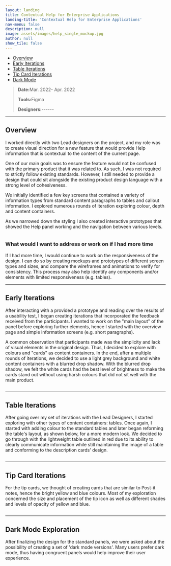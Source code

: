 ```yaml
---
layout: landing
title: Contextual Help for Enterprise Applications
landing-title: 'Contextual Help for Enterprise Applications'
nav-menu: false
description: null
image: assets/images/help_single_mockup.jpg
author: null
show_tile: false
---
```


<!-- Main -->
<div id="main" class="alt">
	
<!-- One -->
<section id="one">
	<div class="inner">	
		
<!-- Shortcuts -->
<ul class="actions">
	<li><a href="#Overview" class="button small scrolly">Overview</a></li>
	<li><a href="#EarlyIterations" class="button small scrolly">Early Iterations</a></li>
	<li><a href="#TableIterations" class="button small scrolly">Table Iterations</a></li>
	<li><a href="#TipCards" class="button small scrolly">Tip Card Iterations</a></li>
	<li><a href="#DarkMode" class="button small scrolly">Dark Mode</a></li>
</ul>

<!-- General Info -->
<blockquote> 
	<p><b>Date:</b>Mar. 2022- Apr. 2022</p>
	<p><b>Tools:</b>Figma</p>
	<p><b>Designers:</b>------</p>
</blockquote>

<hr class="major"/>

<!-- Overview -->
<section id="Overview">
	<h2>Overview</h2>
	<p>I worked directly with two Lead designers on the project, and my role was to create visual direction for a new feature that would provide Help information that is contextual to the content of the current page.</p>
	<p>One of our main goals was to ensure the feature would not be confused with the primary product that it was related to. As such, I was not required to strictly follow existing standards. However, I still needed to provide a design that could sit alongside the existing product design language with a strong level of cohesiveness.</p>
	<p>We initially identified a few key screens that contained a variety of information types from standard content paragraphs to tables and callout information. I explored numerous rounds of iteration exploring colour, depth and content containers.</p>
	<p>As we narrowed down the styling I also created interactive prototypes that showed the Help panel working and the navigation between various levels.</p>
	<span class="image fit"><img src="{% link assets/images/screen mockups.png %}" alt="" /></span>
</section>
		
<!-- Next Steps -->
<section id="NextSteps">
	<h3>What would I want to address or work on if I had more time</h3>
	<p>If I had more time, I would continue to work on the responsiveness of the design. I can do so by creating mockups and prototypes of different screen types and sizes, and compare the wireframes and animations to verify for consistency. This process may also help identify any components and/or elements with limited responsiveness (e.g. tables).</p>
</section>
		
<hr class="major"/>

<!-- Early Iterations -->
<section id="EarlyIterations">
	<h2>Early Iterations</h2>
	<p>After interacting with a provided a prototype and reading over the results of a usability test, I began creating iterations that incorporated the feedback received from the participants. I wanted to work on the "main layout" of the panel before exploring further elements, hence I started with the overview page and simple information screens (e.g. short paragraphs).</p>
	<p>A common observation that participants made was the simplicity and lack of visual elements in the original design. Thus, I decided to explore with colours and "cards" as content containers. In the end, after a multiple rounds of iterations, we decided to use a light grey background and white content containers with a blurred drop shadow. With the blurred drop shadow, we felt the white cards had the best level of brightness to make the cards stand out without using harsh colours that did not sit well with the main product.</p>
	<span class="image fit"><img src="{% link assets/images/early iterations.png %}" alt="" /></span>
</section>

<hr class="major"/>
		
<!-- Table Iterations -->
<section id="TableIterations">
	<h2>Table Iterations</h2>
	<p>After going over my set of iterations with the Lead Designers, I started exploring with other types of content containers: tables. Once again, I started with adding colour to the standard tables and later began reforming the table's layout, as shown below, for a more modern look. We decided to go through with the lightweight table outlined in red due to its ability to clearly communicate information while still maintaining the image of a table and conforming to the description cards' design.</p>
	<span class="image fit"><img src="{% link assets/images/table iterations.png %}" alt="" /></span>
</section>
		
<hr class="major"/>

<!-- Tip Card Iterations -->
<section id="TipCards">
	<h2>Tip Card Iterations</h2>
	<p>For the tip cards, we thought of creating cards that are similar to Post-it notes, hence the bright yellow and blue colours. Most of my exploration concerned the size and placement of the tip icon as well as different shades and levels of opacity of yellow and blue.</p>
	<span class="image fit"><img src="{% link assets/images/tips.png %}" alt="" /></span>
</section>
		
<hr class="major"/>

<!-- Dark Mode Exploration -->
<section id="DarkMode">
	<h2>Dark Mode Exploration</h2>
	<p>After finalizing the design for the standard panels, we were asked about the possibility of creating a set of 'dark mode versions'. Many users prefer dark mode, thus having congruent panels would help improve their user experience.</p>
	<span class="image fit"><img src="{% link assets/images/dark mode.png %}" alt="" /></span>
</section>

</div>
</section>

</div>
